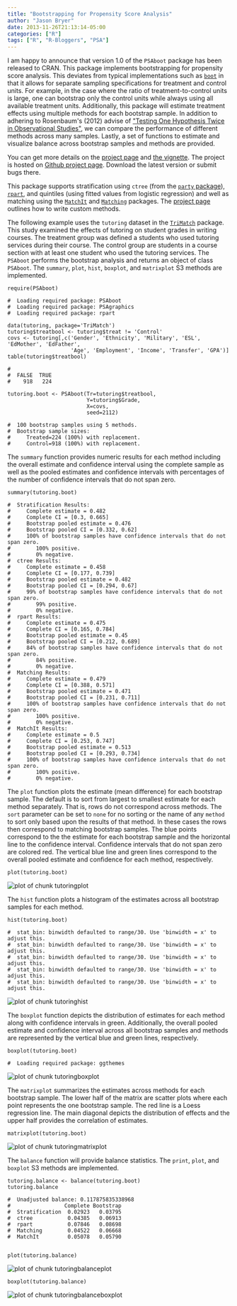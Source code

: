 ```yaml
---
title: "Bootstrapping for Propensity Score Analysis"
author: "Jason Bryer"
date: 2013-11-26T21:13:14-05:00
categories: ["R"]
tags: ["R", "R-Bloggers", "PSA"]
---
```



I am happy to announce that version 1.0 of the `PSAboot` package has been released to CRAN. This package implements bootstrapping for propensity score analysis. This deviates from typical implementations such as [`boot`](http://cran.r-project.org/web/packages/boot/index.html) in that it allows for separate sampling specifications for treatment and control units. For example, in the case where the ratio of treatment-to-control units is large, one can bootstrap only the control units while always using all available treatment units. Additionally, this package will estimate treatment effects using multiple methods for each bootstrap sample. In addition to adhering to Rosenbaum's (2012) advise of ["Testing One Hypothesis Twice in Observational Studies"](http://biomet.oxfordjournals.org/content/99/4/763.abstract), we can compare the performance of different methods across many samples. Lastly, a set of functions to estimate and visualize balance across bootstrap samples and methods are provided.

You can get more details on the [project page](/PSAboot) and [the vignette](). The project is hosted on [Github project page](http://github.com/jbryer/PSAboot). Download the latest version or submit bugs there.

This package supports stratification using `ctree` (from the [`party` package](http://cran.r-project.org/web/packages/party/index.html)), [`rpart`](http://cran.r-project.org/web/packages/rpart/index.html), and quintiles (using fitted values from logistic regression) and well as matching using the [`MatchIt`](http://cran.r-project.org/web/packages/MatchIt/index.html) and [`Matching`](http://cran.r-project.org/web/packages/Matching/index.html) packages. The [project page](/PSAboot) outlines how to write custom methods.

The following example uses the `tutoring` dataset in the [`TriMatch`](/TriMatch) package. This study examined the effects of tutoring on student grades in writing courses. The treatment group was defined a students who used tutoring services during their course. The control group are students in a course section with at least one student who used the tutoring services. The `PSAboot` performs the bootstrap analysis and returns an object of class `PSAboot`. The `summary`, `plot`, `hist`, `boxplot`, and `matrixplot` S3 methods are implemented.


    require(PSAboot)

    #  Loading required package: PSAboot
    #  Loading required package: PSAgraphics
    #  Loading required package: rpart

    data(tutoring, package='TriMatch')
    tutoring$treatbool <- tutoring$treat != 'Control'
    covs <- tutoring[,c('Gender', 'Ethnicity', 'Military', 'ESL', 'EdMother', 'EdFather',
    					'Age', 'Employment', 'Income', 'Transfer', 'GPA')]
    table(tutoring$treatbool)

    #
    #  FALSE  TRUE
    #    918   224

    tutoring.boot <- PSAboot(Tr=tutoring$treatbool,
    						 Y=tutoring$Grade,
    						 X=covs,
    						 seed=2112)

    #  100 bootstrap samples using 5 methods.
    #  Bootstrap sample sizes:
    #     Treated=224 (100%) with replacement.
    #     Control=918 (100%) with replacement.

The `summary` function provides numeric results for each method including the overall estimate and confidence interval using the complete sample as well as the pooled estimates and confidence intervals with percentages of the number of confidence intervals that do not span zero.


    summary(tutoring.boot)

    #  Stratification Results:
    #     Complete estimate = 0.482
    #     Complete CI = [0.3, 0.665]
    #     Bootstrap pooled estimate = 0.476
    #     Bootstrap pooled CI = [0.332, 0.62]
    #     100% of bootstrap samples have confidence intervals that do not span zero.
    #        100% positive.
    #        0% negative.
    #  ctree Results:
    #     Complete estimate = 0.458
    #     Complete CI = [0.177, 0.739]
    #     Bootstrap pooled estimate = 0.482
    #     Bootstrap pooled CI = [0.294, 0.67]
    #     99% of bootstrap samples have confidence intervals that do not span zero.
    #        99% positive.
    #        0% negative.
    #  rpart Results:
    #     Complete estimate = 0.475
    #     Complete CI = [0.165, 0.784]
    #     Bootstrap pooled estimate = 0.45
    #     Bootstrap pooled CI = [0.212, 0.689]
    #     84% of bootstrap samples have confidence intervals that do not span zero.
    #        84% positive.
    #        0% negative.
    #  Matching Results:
    #     Complete estimate = 0.479
    #     Complete CI = [0.388, 0.571]
    #     Bootstrap pooled estimate = 0.471
    #     Bootstrap pooled CI = [0.231, 0.711]
    #     100% of bootstrap samples have confidence intervals that do not span zero.
    #        100% positive.
    #        0% negative.
    #  MatchIt Results:
    #     Complete estimate = 0.5
    #     Complete CI = [0.253, 0.747]
    #     Bootstrap pooled estimate = 0.513
    #     Bootstrap pooled CI = [0.293, 0.734]
    #     100% of bootstrap samples have confidence intervals that do not span zero.
    #        100% positive.
    #        0% negative.

The `plot` function plots the estimate (mean difference) for each bootstrap sample. The default is to sort from largest to smallest estimate for each method separately. That is, rows do not correspond across methods. The `sort` parameter can be set to `none` for no sorting or the name of any `method` to sort only based upon the results of that method. In these cases the rows then correspond to matching bootstrap samples. The blue points correspond to the the estimate for each bootstrap sample and the horizontal line to the confidence interval. Confidence intervals that do not span zero are colored red. The vertical blue line and green lines correspond to the overall pooled estimate and confidence for each method, respectively.


    plot(tutoring.boot)

![plot of chunk tutoringplot](/images/figure/tutoringplot.png)

The `hist` function plots a histogram of the estimates across all bootstrap samples for each method.


    hist(tutoring.boot)

    #  stat_bin: binwidth defaulted to range/30. Use 'binwidth = x' to adjust this.
    #  stat_bin: binwidth defaulted to range/30. Use 'binwidth = x' to adjust this.
    #  stat_bin: binwidth defaulted to range/30. Use 'binwidth = x' to adjust this.
    #  stat_bin: binwidth defaulted to range/30. Use 'binwidth = x' to adjust this.
    #  stat_bin: binwidth defaulted to range/30. Use 'binwidth = x' to adjust this.

![plot of chunk tutoringhist](/images/figure/tutoringhist.png)

The `boxplot` function depicts the distribution of estimates for each method along with confidence intervals in green. Additionally, the overall pooled estimate and confidence interval across all bootstrap samples and methods are represented by the vertical blue and green lines, respectively.


    boxplot(tutoring.boot)

    #  Loading required package: ggthemes

![plot of chunk tutoringboxplot](/images/figure/tutoringboxplot.png)

The `matrixplot` summarizes the estimates across methods for each bootstrap sample. The lower half of the matrix are scatter plots where each point represents the one bootstrap sample. The red line is a Loess regression line. The main diagonal depicts the distribution of effects and the upper half provides the correlation of estimates.


    matrixplot(tutoring.boot)

![plot of chunk tutoringmatrixplot](/images/figure/tutoringmatrixplot.png)

The `balance` function will provide balance statistics. The `print`, `plot`, and `boxplot` S3 methods are implemented.


    tutoring.balance <- balance(tutoring.boot)
    tutoring.balance

    #  Unadjusted balance: 0.117875835338968
    #                 Complete Bootstrap
    #  Stratification  0.02923   0.03795
    #  ctree           0.04385   0.06913
    #  rpart           0.07846   0.08698
    #  Matching        0.04522   0.06668
    #  MatchIt         0.05078   0.05790


    plot(tutoring.balance)

![plot of chunk tutoringbalanceplot](/images/figure/tutoringbalanceplot.png)


    boxplot(tutoring.balance)

![plot of chunk tutoringbalanceboxplot](/images/figure/tutoringbalanceboxplot.png)


